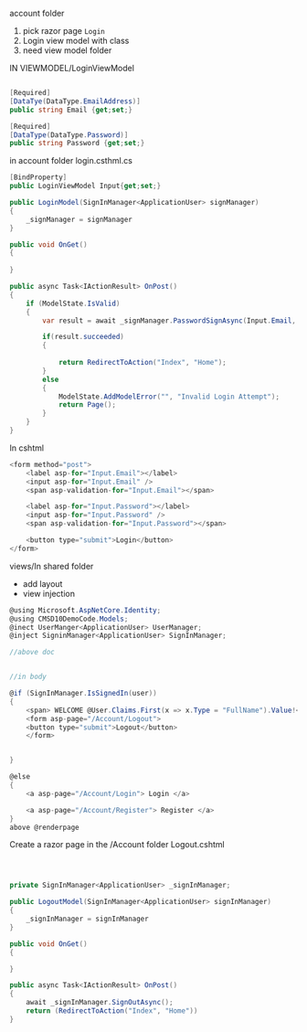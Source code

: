 account folder 

1. pick razor page `Login`
2. Login view model with class
3. need view model folder

IN VIEWMODEL/LoginViewModel
```cs

[Required]
[DataTye(DataType.EmailAddress)]
public string Email {get;set;}

[Required]
[DataType(DataType.Password)]
public string Password {get;set;}

```

in account folder login.csthml.cs
```cs
[BindProperty]
public LoginViewModel Input{get;set;}

public LoginModel(SignInManager<ApplicationUser> signManager)
{
    _signManager = signManager
}

public void OnGet()
{
    
}

public async Task<IActionResult> OnPost()
{
    if (ModelState.IsValid)
    {
        var result = await _signManager.PasswordSignAsync(Input.Email, Input.Password, isPerSistent: false, false);

        if(result.succeeded)
        {
            
            return RedirectToAction("Index", "Home");
        }
        else
        {
            ModelState.AddModelError("", "Invalid Login Attempt");
            return Page();
        }
    }
}

```

In cshtml
```cs
<form method="post">
    <label asp-for="Input.Email"></label>
    <input asp-for="Input.Email" />
    <span asp-validation-for="Input.Email"></span>

    <label asp-for="Input.Password"></label>
    <input asp-for="Input.Password" />
    <span asp-validation-for="Input.Password"></span>

    <button type="submit">Login</button>
</form>
```



views/In shared folder
- add layout
- view injection
```cs
@using Microsoft.AspNetCore.Identity;
@using CMSD10DemoCode.Models;
@inect UserManger<ApplicationUser> UserManager;
@inject SigninManager<ApplicationUser> SignInManager;

//above doc


//in body

@if (SignInManager.IsSignedIn(user))
{
    <span> WELCOME @User.Claims.First(x => x.Type = "FullName").Value!</span>
    <form asp-page="/Account/Logout">
    <button type="submit">Logout</button>
    </form>


}

@else
{
    <a asp-page="/Account/Login"> Login </a>

    <a asp-page="/Account/Register"> Register </a>
}
above @renderpage
```


Create a razor page in the /Account folder
Logout.cshtml
```cs



```

```cs //in model

private SignInManager<ApplicationUser> _signInManager;

public LogoutModel(SignInManager<ApplicationUser> signInManager)
{
    _signInManager = signInManager
}

public void OnGet()
{

}

public async Task<IActionResult> OnPost()
{
    await _signInManager.SignOutAsync();
    return (RedirectToAction("Index", "Home"))
}

```